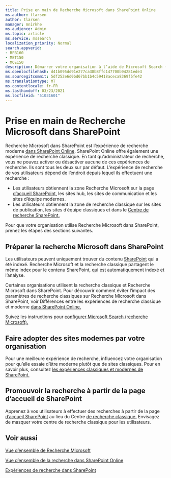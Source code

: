 ```yaml
---
title: Prise en main de Recherche Microsoft dans SharePoint Online
ms.author: tlarsen
author: tlarsen
manager: mnirkhe
ms.audience: Admin
ms.topic: article
ms.service: mssearch
localization_priority: Normal
search.appverid:
- BFB160
- MET150
- MOE150
description: Démarrer votre organisation à l’aide de Microsoft Search (recherche Microsoft) dans SharePoint Online
ms.openlocfilehash: d41b095dd91e277ca38b8ffc147700b94281ede3
ms.sourcegitcommit: 5df252e6d0bd67bb1b4c59418aceca8369f5fe42
ms.translationtype: MT
ms.contentlocale: fr-FR
ms.lasthandoff: 03/23/2021
ms.locfileid: "51031601"
---
```

# <a name="get-started-with-microsoft-search-in-sharepoint"></a>Prise en main de Recherche Microsoft dans SharePoint

Recherche Microsoft dans SharePoint est l’expérience de recherche moderne [dans SharePoint Online](https://products.office.com/sharepoint/collaboration). SharePoint Online offre également une expérience de recherche classique. En tant qu’administrateur de recherche, vous ne pouvez activer ou désactiver aucune de ces expériences de recherche. Ils sont tous les deux sur par défaut. L’expérience de recherche de vos utilisateurs dépend de l’endroit depuis lequel ils effectuent une recherche :

- Les utilisateurs obtiennent la zone Recherche Microsoft sur la page [d’accueil SharePoint,](http://sharepoint.com/) les sites hub, les sites de communication et les sites d’équipe modernes.
- Les utilisateurs obtiennent la zone de recherche classique sur les sites de publication, les sites d’équipe classiques et dans le [Centre de recherche SharePoint.](/sharepoint/manage-search-center)

Pour que votre organisation utilise Recherche Microsoft dans SharePoint, prenez les étapes des sections suivantes.

## <a name="prepare-for-microsoft-search-in-sharepoint"></a>Préparer la recherche Microsoft dans SharePoint

Les utilisateurs peuvent uniquement trouver du contenu [SharePoint](http://sharepoint.com/) qui a été indexé. Recherche Microsoft et la recherche classique partagent le même index pour le contenu SharePoint, qui est automatiquement indexé et l’analyse. 

Certaines organisations utilisent la recherche classique et Recherche Microsoft dans SharePoint. Pour découvrir comment éviter l’impact des paramètres de recherche classiques sur Recherche Microsoft dans SharePoint, voir Différences entre les expériences de recherche classique et moderne [dans SharePoint Online.](/sharepoint/differences-classic-modern-search)

Suivez les instructions pour [configurer Microsoft Search (recherche Microsoft).](./setup-microsoft-search.md)


## <a name="get-your-organization-to-adopt-modern-sites"></a>Faire adopter des sites modernes par votre organisation

Pour une meilleure expérience de recherche, influencez votre organisation pour qu’elle essaie d’être moderne plutôt que de sites classiques. Pour en savoir plus, consultez [les expériences classiques et modernes de SharePoint.](https://support.office.com/article/SharePoint-classic-and-modern-experiences-5725c103-505d-4a6e-9350-300d3ec7d73f)

## <a name="promote-searching-from-the-sharepoint-start-page"></a>Promouvoir la recherche à partir de la page d’accueil de SharePoint

Apprenez à vos utilisateurs à effectuer des recherches à partir de la page [d’accueil SharePoint](http://sharepoint.com/) au lieu du Centre [de recherche classique.](/sharepoint/manage-search-center) Envisagez de masquer votre centre de recherche classique pour les utilisateurs.

## <a name="see-also"></a>Voir aussi
[Vue d’ensemble de Recherche Microsoft](overview-microsoft-search.md)

[Vue d’ensemble de la recherche dans SharePoint Online](/sharepoint/overview-of-search)

[Expériences de recherche dans SharePoint](/sharepoint/get-started-with-modern-search-experience)